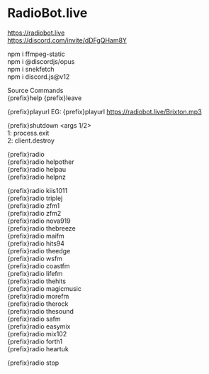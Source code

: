 # RadioBot.live
https://radiobot.live  
https://discord.com/invite/dDFgQHam8Y   

npm i ffmpeg-static   
npm i @discordjs/opus   
npm i snekfetch   
npm i discord.js@v12   




Source Commands  
{prefix}help 
{prefix}leave

{prefix}playurl <args direct url>
  EG: {prefix}playurl https://radiobot.live/Brixton.mp3  


{prefix}shutdown <args 1/2>  
  1: process.exit  
  2: client.destroy  

{prefix}radio  
  {prefix}radio helpother  
  {prefix}radio helpau  
  {prefix}radio helpnz  
    
  {prefix}radio kiis1011  
  {prefix}radio triplej  
  {prefix}radio zfm1  
  {prefix}radio zfm2  
  {prefix}radio nova919  
  {prefix}radio thebreeze  
  {prefix}radio maifm  
  {prefix}radio hits94  
  {prefix}radio theedge  
  {prefix}radio wsfm  
  {prefix}radio coastfm  
  {prefix}radio lifefm  
  {prefix}radio thehits  
  {prefix}radio magicmusic  
  {prefix}radio morefm  
  {prefix}radio therock  
  {prefix}radio thesound  
  {prefix}radio safm  
  {prefix}radio easymix  
  {prefix}radio mix102  
  {prefix}radio forth1  
  {prefix}radio heartuk  
    
  {prefix}radio stop  
